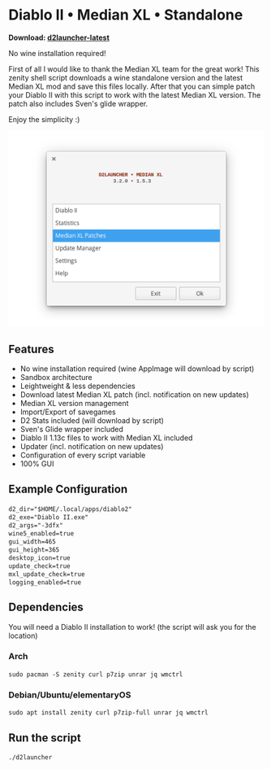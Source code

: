 # Diablo II • Median XL • Standalone

**Download: [d2launcher-latest](https://github.com/murkl/d2launcher/releases/latest)**

No wine installation required!

First of all I would like to thank the Median XL team for the great work! This zenity shell script downloads a wine standalone version and the latest Median XL mod and save this files locally. After that you can simple patch your Diablo II with this script to work with the latest Median XL version. The patch also includes Sven's glide wrapper.

Enjoy the simplicity :)

![d2launcher screenshot](https://raw.githubusercontent.com/murkl/d2launcher/master/res/screenshot.png)

## Features
* No wine installation required (wine AppImage will download by script)
* Sandbox architecture
* Leightweight & less dependencies
* Download latest Median XL patch (incl. notification on new updates)
* Median XL version management
* Import/Export of savegames
* D2 Stats included (will download by script)
* Sven's Glide wrapper included
* Diablo II 1.13c files to work with Median XL included
* Updater (incl. notification on new updates)
* Configuration of every script variable
* 100% GUI

## Example Configuration
```
d2_dir="$HOME/.local/apps/diablo2"
d2_exe="Diablo II.exe"
d2_args="-3dfx"
wine5_enabled=true
gui_width=465
gui_height=365
desktop_icon=true
update_check=true
mxl_update_check=true
logging_enabled=true
```

## Dependencies
You will need a Diablo II installation to work! (the script will ask you for the location)

### Arch
```
sudo pacman -S zenity curl p7zip unrar jq wmctrl
```

### Debian/Ubuntu/elementaryOS
```
sudo apt install zenity curl p7zip-full unrar jq wmctrl
```

## Run the script
```
./d2launcher
```
